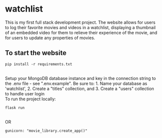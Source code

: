 # watchlist
This is my first full stack development project. The website allows for users to log their favorite movies and videos in a watchlist, displaying a thumbnail of an embedded video for them to relieve their experience of the movie, and for users to update any properties of movies. 

## To start the website
```
pip install -r requirements.txt
```

<br>
Setup your MongoDB database instance and key in the connection string to the .env file - see ".env.example". Be sure to:
1. Name your database as 'watchlist', 
2. Create a "titles" collection, and
3. Create a "users" collection to handle user login
<br>
To run the project locally:

```
flask run
```

<br> OR

```
gunicorn: "movie_library.create_app()"
```

<br>